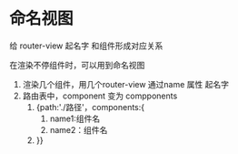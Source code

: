 # 命名视图

给 router-view 起名字   和组件形成对应关系

在渲染不停组件时，可以用到命名视图

1. 渲染几个组件，用几个router-view  通过name  属性 起名字
2. 路由表中，component  变为  compponents
   1. {path:'./路径'，components:{
      1. name1:组件名
      2. name2：组件名
   2. }}

